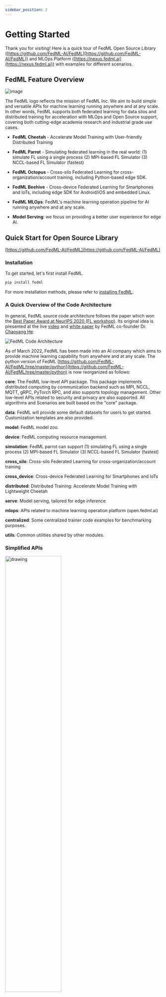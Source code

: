 ```yaml
---
sidebar_position: 2
---
```


# Getting Started

Thank you for visiting! Here is a quick tour of FedML Open Source Library ([https://github.com/FedML-AI/FedML](https://github.com/FedML-AI/FedML)) and MLOps Platform ([https://nexus.fedml.ai](https://nexus.fedml.ai)) with examples for different scenarios.

## **FedML Feature Overview**

![image](../_static/image/4animals.png)

The FedML logo reflects the mission of FedML Inc. We aim to build simple and versatile APIs for machine learning running anywhere and at any scale.
In other words, FedML supports both federated learning for data silos and distributed training for acceleration with MLOps and Open Source support, covering both cutting-edge academia research and industrial grade use cases.

- **FedML Cheetah** - Accelerate Model Training with User-friendly Distributed Training
- **FedML Parrot** - Simulating federated learning in the real world: (1) simulate FL using a single process (2) MPI-based FL Simulator (3) NCCL-based FL Simulator (fastest)
- **FedML Octopus** - Cross-silo Federated Learning for cross-organization/account training, including Python-based edge SDK.
- **FedML Beehive** - Cross-device Federated Learning for Smartphones and IoTs, including edge SDK for Android/iOS and embedded Linux.

- **FedML MLOps**: FedML's machine learning operation pipeline for AI running anywhere and at any scale.
- **Model Serving**: we focus on providing a better user experience for edge AI.

## **Quick Start for Open Source Library**

[https://github.com/FedML-AI/FedML](https://github.com/FedML-AI/FedML)

### Installation

To get started, let's first install FedML.

```Python
pip install fedml
```

For more installation methods, please refer to [installing FedML](./installation.md).

### A Quick Overview of the Code Architecture

In general, FedML source code architecture follows the paper which won the [Best Paper Award at NeurIPS 2020 (FL workshop)](https://chaoyanghe.com/wp-content/uploads/2021/02/NeurIPS-SpicyFL-2020-Baidu-best-paper-award-He-v2.pdf). Its original idea is presented at the live [video](https://www.youtube.com/watch?v=93SETZGZMyI) and
[white paper](https://arxiv.org/abs/2007.13518) by FedML co-founder Dr. [Chaoyang He](https://chaoyanghe.com).

![FedML Code Architecture](../_static/image/fedml.png)

As of March 2022, FedML has been made into an AI company which aims to provide machine learning capability from anywhere and at any scale. The python version of FedML [https://github.com/FedML-AI/FedML/tree/master/python](https://github.com/FedML-AI/FedML/tree/master/python) is now reorganized as follows:

**core**: The FedML low-level API package. This package implements distributed computing by communication backend such as MPI, NCCL, MQTT, gRPC, PyTorch RPC, and also supports topology management.
Other low-level APIs related to security and privacy are also supported. All algorithms and Scenarios are built based on the "core" package.

**data**: FedML will provide some default datasets for users to get started. Customization templates are also provided.

**model**: FedML model zoo.

**device**: FedML computing resource management.

**simulation**: FedML parrot can support (1) simulating FL using a single process (2) MPI-based FL Simulator (3) NCCL-based FL Simulator (fastest)

**cross_silo**: Cross-silo Federated Learning for cross-organization/account training

**cross_device**: Cross-device Federated Learning for Smartphones and IoTs

**distributed**: Distributed Training: Accelerate Model Training with Lightweight Cheetah

**serve**: Model serving, tailored for edge inference

**mlops**: APIs related to machine learning operation platform (open.fedml.ai)

**centralized**: Some centralized trainer code examples for benchmarking purposes.

**utils**: Common utilities shared by other modules.

### Simplified APIs

<img src="../_static/image/apioverview.jpg" alt="drawing" style="width:60%;"/>

Our philosophy behind our API design is to reduce the number of APIs to as few as possible while simultaneously maintaining the flexibility.
The figure above shows the high-level overview of the API design. Essentially, each module has a package entry point (e.g., fedml.cross-silo) to manage related APIs, and FedML users can wrapper these APIs to meet their specific demands.
Some high-level integrated APIs are also provided. For example, `fedml.run_simulation()` is just a one-line API for a quick start.

Now let's get started with some simple examples. For Simplicity, FedML Parrot (simulator) supports one-line APIs as the following example:

```Python
# main.py

import fedml

if __name__ == "__main__":
    fedml.run_simulation()
```

```
python main.py
```

You will get the following output:

```
[FedML-Server(0) @device-id-0] [Sun, 01 May 2022 14:59:28] [INFO] [__init__.py:30:init] args = {'yaml_config_file': '', 'run_id': '0', 'rank': 0, 'yaml_paths': ['/Users/chaoyanghe/opt/anaconda3/envs/mnn37/lib/python3.7/site-packages/fedml-0.7.8-py3.7.egg/fedml/config/simulation_sp/fedml_config.yaml'], 'training_type': 'simulation', 'using_mlops': False, 'random_seed': 0, 'dataset': 'mnist', 'data_cache_dir': './data/mnist', 'partition_method': 'hetero', 'partition_alpha': 0.5, 'model': 'lr', 'federated_optimizer': 'FedAvg', 'client_id_list': '[]', 'client_num_in_total': 1000, 'client_num_per_round': 10, 'comm_round': 200, 'epochs': 1, 'batch_size': 10, 'client_optimizer': 'sgd', 'learning_rate': 0.03, 'weight_decay': 0.001, 'frequency_of_the_test': 5, 'using_gpu': False, 'gpu_id': 0, 'backend': 'single_process', 'log_file_dir': './log', 'enable_wandb': False}
[FedML-Server(0) @device-id-0] [Sun, 01 May 2022 14:59:28] [INFO] [device.py:14:get_device] device = cpu
[FedML-Server(0) @device-id-0] [Sun, 01 May 2022 14:59:28] [INFO] [data_loader.py:22:download_mnist] ./data/mnist/MNIST.zip
[FedML-Server(0) @device-id-0] [Sun, 01 May 2022 14:59:31] [INFO] [data_loader.py:57:load_synthetic_data] load_data. dataset_name = mnist
...
```

You can also customize the hyper-parameters with `fedml_config.yaml`. Check out [this tutorial for a one-line example](https://doc.fedml.ai/simulation/examples/sp_fedavg_mnist_lr_example.html) for details.

For flexibility, one-line API can also be expanded into five lines of APIs. To illustrate this, let's switch to FedML Octopus (cross-silo federated learning) as example (Source code: [https://github.com/FedML-AI/FedML/tree/master/python/examples/cross_silo/mqtt_s3_fedavg_mnist_lr_example](https://github.com/FedML-AI/FedML/tree/master/python/examples/cross_silo/mqtt_s3_fedavg_mnist_lr_example)).

In this example, the FL Client APIs are as follows:

```Python
import fedml
from fedml import FedMLRunner

if __name__ == "__main__":
    args = fedml.init()

    # init device
    device = fedml.device.get_device(args)

    # load data
    dataset, output_dim = fedml.data.load(args)

    # load model
    model = fedml.model.create(args, output_dim)

    # start training
    FedMLRunner(args, device, dataset, model).run()

```

With these APIs, you only need to tune the hyper-parameters with the configuration file `fedml_config.yaml`. An example is as follows:

```yaml
common_args:
  training_type: 'cross_silo'
  scenario: 'horizontal'
  using_mlops: false
  random_seed: 0

environment_args:
  bootstrap: config/bootstrap.sh

data_args:
  dataset: 'mnist'
  data_cache_dir: ~/fedml_data
  partition_method: 'hetero'
  partition_alpha: 0.5

model_args:
  model: 'lr'
  model_file_cache_folder: './model_file_cache' # will be filled by the server automatically
  global_model_file_path: './model_file_cache/global_model.pt'

train_args:
  federated_optimizer: 'FedAvg'
  client_id_list:
  client_num_in_total: 1
  client_num_per_round: 2
  comm_round: 10
  epochs: 1
  batch_size: 10
  client_optimizer: sgd
  learning_rate: 0.03
  weight_decay: 0.001

validation_args:
  frequency_of_the_test: 1

device_args:
  worker_num: 2
  using_gpu: false
  gpu_mapping_file: config/gpu_mapping.yaml
  gpu_mapping_key: mapping_default

comm_args:
  backend: 'MQTT_S3'
  mqtt_config_path: config/mqtt_config.yaml
  s3_config_path: config/s3_config.yaml
  # If you want to use your customized MQTT or s3 server as training backends, you should uncomment and set the following lines.
  #customized_training_mqtt_config: {'BROKER_HOST': 'your mqtt server address or domain name', 'MQTT_PWD': 'your mqtt password', 'BROKER_PORT': 1883, 'MQTT_KEEPALIVE': 180, 'MQTT_USER': 'your mqtt user'}
  #customized_training_s3_config: {'CN_S3_SAK': 'your s3 aws_secret_access_key', 'CN_REGION_NAME': 'your s3 region name', 'CN_S3_AKI': 'your s3 aws_access_key_id', 'BUCKET_NAME': 'your s3 bucket name'}

tracking_args:
  # When running on MLOps platform(open.fedml.ai), the default log path is at ~/fedml-client/fedml/logs/ and ~/fedml-server/fedml/logs/
  enable_wandb: false
```

Now let's run some examples to get a sense of how FedML simplifies federated learning in diverse real-world settings.

#### **FedML Parrot Examples**

Simulation with a Single Process (Standalone):

- [sp_fedavg_mnist_lr_example](./../simulation/examples/sp_fedavg_mnist_lr_example.md):
  Simulating FL using a single process in your personal laptop or server. This is helpful for researchers hoping to try a quick algorithmic idea in small synthetic datasets (MNIST, shakespeare, etc.) and small models (ResNet-18, Logistic Regression, etc.).

Simulation with Message Passing Interface (MPI):

- [mpi_torch_fedavg_mnist_lr_example](./../simulation/examples/mpi_torch_fedavg_mnist_lr_example.md):
  MPI-based Federated Learning for cross-GPU/CPU servers.

Simulation with NCCL-based MPI (the fastest training):

- If your cross-GPU bandwidth is high (e.g., InfiniBand, NVLink, EFA, etc.), we suggest using this NCCL-based MPI FL simulator to accelerate your development.

#### **FedML Octopus Examples**

Horizontal Federated Learning:

- [mqtt_s3_fedavg_mnist_lr_example](./../cross-silo/examples/mqtt_s3_fedavg_mnist_lr_example.md): an example to illustrate running horizontal federated learning in data silos (hospitals, banks, etc.)

Hierarchical Federated Learning:

- [hierarchical_fedavg_mnist_lr_example](./../cross-silo/examples/hierarchical_fedavg_mnist_lr_example.md): an example to illustrate running hierarchical federated learning in data silos (hospitals, banks, etc.).
  Here `hierarchical` implies that each FL Client (data silo) has multiple GPUs that can run local distributed training with PyTorch DDP, and the FL server then aggregates globally from the results received from all FL Clients.

#### **FedML Beehive Examples**

- [Federated Learning on Android Smartphones](./../cross-device/examples/mqtt_s3_fedavg_mnist_lr_example.md)

## **MLOps User Guide**

[https://nexus.fedml.ai](https://nexus.fedml.ai)

Currently, the project developed based on FedML Octopus (cross-silo) and Beehive (cross-device) can be smoothly deployed into the real-world system using FedML MLOps.

The FedML MLOps Platform simplifies the workflow of federated learning from anywhere and at any scale.
It enables zero-code, lightweight, cross-platform, and provably secure federated learning.
It enables machine learning from decentralized data at various users/silos/edge nodes, without the need to centralize any data to the cloud, hence providing maximum privacy and efficiency.

![image](../_static/image/mlops_workflow.png)

The above figure shows the workflow, which is handled by a web UI that avoids using complex deployment. Check out the following live demo for details:

![image](../_static/image/mlops_invite.png)

3-Minute Introduction: [https://www.youtube.com/watch?v=E1k05jd1Tyw](https://www.youtube.com/watch?v=E1k05jd1Tyw)

Detailed guidance for the MLOps can be found at [FedML MLOps User Guide](./../mlops/user_guide.md).

## **More Resources**

### References

```
@article{chaoyanghe2020fedml,
  Author = {He, Chaoyang and Li, Songze and So, Jinhyun and Zhang, Mi and Wang, Hongyi and Wang, Xiaoyang and Vepakomma, Praneeth and Singh, Abhishek and Qiu, Hang and Shen, Li and Zhao, Peilin and Kang, Yan and Liu, Yang and Raskar, Ramesh and Yang, Qiang and Annavaram, Murali and Avestimehr, Salman},
  Journal = {Advances in Neural Information Processing Systems, Best Paper Award at Federate Learning Workshop},
  Title = {FedML: A Research Library and Benchmark for Federated Machine Learning},
  Year = {2020}
}
```

### Ecosystem

<img src="../_static/image/started_ecosystem.png" alt="drawing" style="width:100%;"/>

The FedML Ecosystem facilitates federated learning research and productization in diverse application domains. With the foundational support from FedML Core Framework, it supports FedNLP (Natural Language Processing), FedCV (Computer Vision), FedGraphNN (Graph Neural Networks), and FedIoT (Internet of Things).
Please read this guidance for details: [https://doc.fedml.ai/starter/ecosystem.html](https://doc.fedml.ai/starter/ecosystem.html)

### Publication

FedML’s core technology is backed by years of cutting-edge research represented in <b>50+ publications</b> in ML/FL Algorithms, Security/Privacy, Systems, and Applications.

1. Vision Paper for High Scientific Impacts
2. System for Large-scale Distributed/Federated Training
3. Training Algorithms for FL
4. Security/privacy for FL
5. AI Applications
   A Full-stack of Scientific Publications in ML Algorithms, Security/Privacy, Systems, Applications, and Visionary Impacts

Please check out [the full publication list](./../resources/papers.md) for details.

### Invited Talks (Videos)

- [Trustworthy and Scalable Federated Learning](https://www.youtube.com/watch?v=U3BiuWjhdaU). Federated Learning One World Seminar (FLOW). By Salman Avestimehr

- [Distributed ML for Federated Learning feat](https://www.youtube.com/watch?v=AY7pCYTC8pQ). Chaoyang He. Stanford MLSys Seminar. By Chaoyang He

- [Contributed Talk for FedML Library](https://www.youtube.com/watch?v=93SETZGZMyI). Best Paper Award at NeurIPS 2020 Federated Learning Workshop. By Chaoyang He

### Join the Community

- Join our Slack:

<img src="./../_static/image/slack_logo.png" alt="drawing" style="width:200px;"/>

[https://join.slack.com/t/fedml/shared_invite/zt-havwx1ee-a1xfOUrATNfc9DFqU~r34w](https://join.slack.com/t/fedml/shared_invite/zt-havwx1ee-a1xfOUrATNfc9DFqU~r34w)

- Join our WeChat Group:

Our WeChat group has 200+ members. Please add the following account and ask for an invitation to join.

<img src="./../_static/image/wechat.jpeg" alt="drawing" style="width:200px;"/>

### FAQ

We organize the frequently asked questions at [https://github.com/FedML-AI/FedML/discussions](https://github.com/FedML-AI/FedML/discussions).
Please feel free to ask questions there. We are happy to discuss supporting your special requests.

### Join Our Team

FedML is hiring researchers, engineers, product managers, and related interns.
If you are interested, please apply at [https://fedml.ai/careers](https://fedml.ai/careers).
